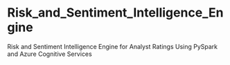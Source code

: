 # Risk_and_Sentiment_Intelligence_Engine
Risk and Sentiment Intelligence Engine for Analyst Ratings Using PySpark and Azure Cognitive Services
